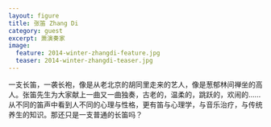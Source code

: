 ```yaml
---
layout: figure
title: 张笛 Zhang Di
category: guest
excerpt: 萧演奏家
image:
  feature: 2014-winter-zhangdi-feature.jpg
  teaser: 2014-winter-zhangdi-teaser.jpg
---
```


一支长笛，一袭长袍，像是从老北京的胡同里走来的艺人，像是葱郁林间禅坐的高人。张笛先生为大家献上一曲又一曲独奏，古老的，温柔的，跳跃的，欢闹的......从不同的笛声中看到人不同的心理与性格，更有笛与心理学，与音乐治疗，与传统养生的知识。那还只是一支普通的长笛吗？